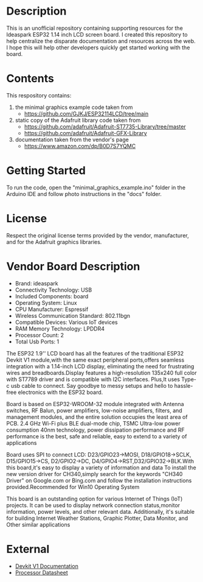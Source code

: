 # Description #
This is an unofficial repository containing supporting resources for the Ideaspark ESP32 1.14 inch LCD screen board. I created this repository to help centralize the disparate documentation and resources across the web.  I hope this will help other developers quickly get started working with the board.
# Contents #
This respository contains:
1. the minimal graphics example code taken from
    * https://github.com/GJKJ/ESP32114LCD/tree/main
3. static copy of the Adafruit library code taken from
    * https://github.com/adafruit/Adafruit-ST7735-Library/tree/master
    * https://github.com/adafruit/Adafruit-GFX-Library
4. documentation taken from the vendor's page
    * https://www.amazon.com/dp/B0D7S7YQMC
# Getting Started #
To run the code, open the "minimal_graphics_example.ino" folder in the Arduino IDE and follow photo instructions in the "docs" folder.
# License #
Respect the original license terms provided by the vendor, manufacturer, and for the Adafruit graphics libraries.
# Vendor Board Description #
- Brand: ideaspark
- Connectivity Technology: USB
- Included Components: board
- Operating System: Linux
- CPU Manufacturer: Espressif
- Wireless Communication Standard: 802.11bgn
- Compatible Devices: 	Various IoT devices
- RAM Memory Technology: 	LPDDR4
- Processor Count:	2
- Total Usb Ports: 1

The ESP32 1.9'' LCD board has all the features of the traditional ESP32 Devkit V1 module,with the same exact peripheral ports,offers seamless integration with a 1.14-inch LCD display, eliminating the need for frustrating wires and breadboards.Display features a high-resolution 135x240 full color with ST7789 driver and is compatible with I2C interfaces. Plus,It uses Type-c usb cable to connect. Say goodbye to messy setups and hello to hassle-free electronics with the ESP32 board.

Board is based on ESP32-WROOM-32 module integrated with Antenna switches, RF Balun, power amplifiers, low-noise amplifiers, filters, and management modules, and the entire solution occupies the least area of PCB. 2.4 GHz Wi-Fi plus BLE dual-mode chip, TSMC Ultra-low power consumption 40nm technology, power dissipation performance and RF performance is the best, safe and reliable, easy to extend to a variety of applications

Board uses SPI to connect LCD: D23/GPIO23->MOSI, D18/GPIO18->SCLK, D15/GPIO15->CS, D2/GPIO2->DC, D4/GPIO4->RST,D32/GPIO32->BLK.With this board,it's easy to display a variety of information and data
To install the new version driver for CH340,simply search for the keywords "CH340 Driver" on Google.com or Bing.com and follow the installation instructions provided.Recommended for Win10 Operating System

This board is an outstanding option for various Internet of Things (IoT) projects. It can be used to display network connection status,monitor information, power levels, and other relevant data. Additionally, it's suitable for building Internet Weather Stations, Graphic Plotter, Data Monitor, and Other similar applications

# External
- [Devkit V1 Documentation](https://www.circuitstate.com/pinouts/doit-esp32-devkit-v1-wifi-development-board-pinout-diagram-and-reference/)
- [Processor Datasheet](https://www.espressif.com/sites/default/files/documentation/esp32-wroom-32e_esp32-wroom-32ue_datasheet_en.pdf)